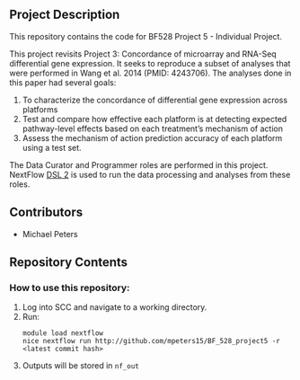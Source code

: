 ## Project Description

This repository contains the code for BF528 Project 5 - Individual Project.

This project revisits Project 3: Concordance of microarray and RNA-Seq differential gene expression. It seeks to reproduce a subset of analyses that were performed in Wang et al. 2014 (PMID: 4243706). The analyses done in this paper had several goals:
1. To characterize the concordance of differential gene expression across platforms
2. Test and compare how effective each platform is at detecting expected pathway-level effects based on each treatment’s mechanism of action
3. Assess the mechanism of action prediction accuracy of each platform using a test set.

The Data Curator and Programmer roles are performed in this project. NextFlow [DSL 2](https://nextflow.io/docs/latest/dsl2.html) is used to run the data processing and analyses from these roles.

## Contributors

 - Michael Peters

## Repository Contents

### How to use this repository:

1. Log into SCC and navigate to a working directory.
2. Run:
    ```
    module load nextflow
    nice nextflow run http://github.com/mpeters15/BF_528_project5 -r <latest commit hash>
    ```
3. Outputs will be stored in `nf_out`

